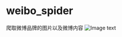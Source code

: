 # weibo_spider
爬取微博品牌的图片以及微博内容
![Image text](https://github.com/17521659186/weibo_spider/blob/master/readme_image/excel.jpg)
